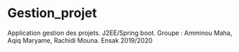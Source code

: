 # Gestion_projet
Application gestion des projets. J2EE/Spring boot.
Groupe : Amminou Maha, Aqiq Maryame, Rachidi Mouna.
Ensak 2019/2020
